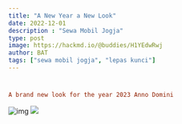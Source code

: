 ```yaml
---
title: "A New Year a New Look"
date: 2022-12-01
description : "Sewa Mobil Jogja"
type: post
image: https://hackmd.io/@buddies/H1YEdwRwj
author: BAT
tags: ["sewa mobil jogja", "lepas kunci"]
---
```

#
```toml
A brand new look for the year 2023 Anno Domini
```

![img](https://aceapugtar.cloudimg.io/raw.githubusercontent.com/ariefbuddies/bening-out/master/uploads/m1.webp?w=200&radius=20&force_format=png&#center)
![](https://aceapugtar.cloudimg.io/gigitbra.my.id/lips5.jpg")

